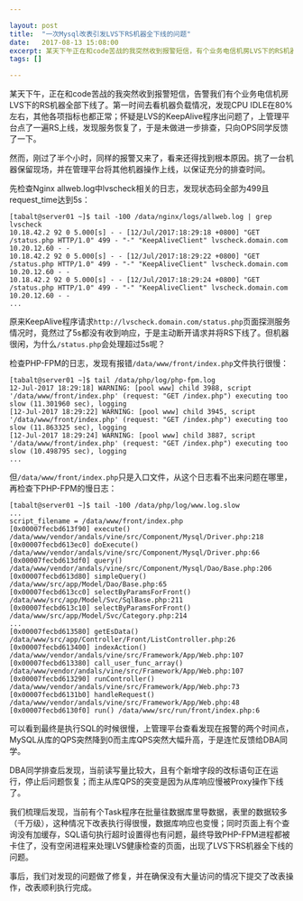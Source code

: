 ```yaml
---

layout: post
title:  "一次Mysql改表引发LVS下RS机器全下线的问题"
date:   2017-08-13 15:08:00
excerpt: 某天下午正在和code苦战的我突然收到报警短信，有个业务电信机房LVS下的RS机器全部下线了...
tags: []

---
```


某天下午，正在和code苦战的我突然收到报警短信，告警我们有个业务电信机房LVS下的RS机器全部下线了。第一时间去看机器负载情况，发现CPU IDLE在80%左右，其他各项指标也都正常；怀疑是LVS的KeepAlive程序出问题了，上管理平台点了一遍RS上线，发现服务恢复了，于是未做进一步排查，只向OPS同学反馈了一下。

然而，刚过了半个小时，同样的报警又来了，看来还得找到根本原因。挑了一台机器保留现场，并在管理平台将其他机器操作上线，以保证充分的排查时间。

先检查Nginx allweb.log中lvscheck相关的日志，发现状态码全部为499且request_time达到5s：

```
[tabalt@server01 ~]$ tail -100 /data/nginx/logs/allweb.log | grep lvscheck
10.18.42.2 92 0 5.000[s] - - [12/Jul/2017:18:29:18 +0800] "GET /status.php HTTP/1.0" 499 - "-" "KeepAliveClient" lvscheck.domain.com 10.20.12.60 - -
10.18.42.2 92 0 5.000[s] - - [12/Jul/2017:18:29:22 +0800] "GET /status.php HTTP/1.0" 499 - "-" "KeepAliveClient" lvscheck.domain.com 10.20.12.60 - -
10.18.42.2 92 0 5.000[s] - - [12/Jul/2017:18:29:24 +0800] "GET /status.php HTTP/1.0" 499 - "-" "KeepAliveClient" lvscheck.domain.com 10.20.12.60 - -
...
```

原来KeepAlive程序请求`http://lvscheck.domain.com/status.php`页面探测服务情况时，竟然过了5s都没有收到响应，于是主动断开请求并将RS下线了。但机器很闲，为什么`/status.php`会处理超过5s呢？

检查PHP-FPM的日志，发现有报错`/data/www/front/index.php`文件执行很慢：
```
[tabalt@server01 ~]$ tail /data/php/log/php-fpm.log
12-Jul-2017 18:29:18] WARNING: [pool www] child 3988, script '/data/www/front/index.php' (request: "GET /index.php") executing too slow (11.301960 sec), logging
[12-Jul-2017 18:29:22] WARNING: [pool www] child 3945, script '/data/www/front/index.php' (request: "GET /index.php") executing too slow (11.863325 sec), logging
[12-Jul-2017 18:29:24] WARNING: [pool www] child 3887, script '/data/www/front/index.php' (request: "GET /index.php") executing too slow (10.498795 sec), logging
...
```

但`/data/www/front/index.php`只是入口文件，从这个日志看不出来问题在哪里，再检查下PHP-FPM的慢日志：

```
[tabalt@server01 ~]$ tail -100 /data/php/log/www.log.slow
...
script_filename = /data/www/front/index.php
[0x00007fecbd613f90] execute() /data/www/vendor/andals/vine/src/Component/Mysql/Driver.php:218
[0x00007fecbd613ec0] doExecute() /data/www/vendor/andals/vine/src/Component/Mysql/Driver.php:66
[0x00007fecbd613df0] query() /data/www/vendor/andals/vine/src/Component/Mysql/Dao/Base.php:206
[0x00007fecbd613d80] simpleQuery() /data/www/src/app/Model/Dao/Base.php:65
[0x00007fecbd613cc0] selectByParamsForFront() /data/www/src/app/Model/Svc/SqlBase.php:211
[0x00007fecbd613c10] selectByParamsForFront() /data/www/src/app/Model/Svc/Category.php:214
...
[0x00007fecbd613580] getEsData() /data/www/src/app/Controller/Front/ListController.php:26
[0x00007fecbd613400] indexAction() /data/www/vendor/andals/vine/src/Framework/App/Web.php:107
[0x00007fecbd613380] call_user_func_array() /data/www/vendor/andals/vine/src/Framework/App/Web.php:107
[0x00007fecbd613290] runController() /data/www/vendor/andals/vine/src/Framework/App/Web.php:73
[0x00007fecbd6131b0] handleRequest() /data/www/vendor/andals/vine/src/Framework/App/Web.php:48
[0x00007fecbd6130f0] run() /data/www/src/run/front/index.php:6
```

可以看到最终是执行SQL的时候很慢，上管理平台查看发现在报警的两个时间点，MySQL从库的QPS突然降到0而主库QPS突然大幅升高，于是连忙反馈给DBA同学。

DBA同学排查后发现，当前读写量比较大，且有个新增字段的改标语句正在运行，停止后问题恢复；而主从库QPS的突变是因为从库响应慢被Proxy操作下线了。


我们梳理后发现，当前有个Task程序在批量往数据库里导数据，表里的数据较多（千万级），这种情况下改表执行得很慢，数据库响应也变慢；同时页面上有个查询没有加缓存，SQL语句执行超时设置得也有问题，最终导致PHP-FPM进程都被卡住了，没有空闲进程来处理LVS健康检查的页面，出现了LVS下RS机器全下线的问题。

事后，我们对发现的问题做了修复，并在确保没有大量访问的情况下提交了改表操作，改表顺利执行完成。



